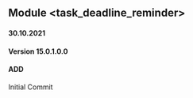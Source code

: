 ## Module <task_deadline_reminder>

#### 30.10.2021
#### Version 15.0.1.0.0
#### ADD
Initial Commit
